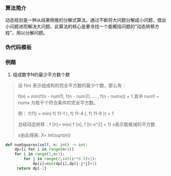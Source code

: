 ### 算法简介

动态规划是一种从结果倒推的分解式算法。通过不断将大问题分解成小问题，借出小问题进而解决大问题。此算法的核心是要寻找一个能概括问题的“动态转移方程”，用以分解问题。

### 伪代码模板

### 例题

1. 组成数字N的最少平方数个数

> 设 f(n) 表示组成和的完全平方数的最少个数，那么有：
>
> f(n) = min(f(n - num1), f(n - num2), ... , f(n - numx)) + 1
> 其中 num1 ~ numx 为若干个符合条件的完全平方数。
>
> 例： f(11) = min( f( 11-1 ), f( 11-4 ), f( 11-9 )) + 1
>
> 总结动态转移：f [n]= min( f [n], f [n-x^2] + 1)  x表示能被减的平方数
>
> x由此得来: X= int(sqrt(n))

```python
def numSquares(self, n: int) -> int:
    dp=[i for i in range(n+1)]
    for i in range(1,n+1):
        for j in range(2,int(i**0.5)+1):
            dp[i]=min(dp[i],dp[i-j*j]+1) 
     return dp[-1]
```

